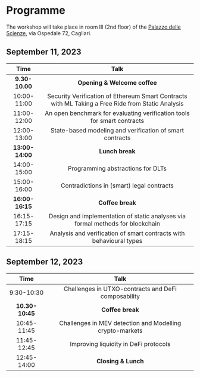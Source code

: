 # Programme

The workshop will take place in room III (2nd floor) of the [Palazzo delle Scienze](https://goo.gl/maps/w5PtoZ6fbqUs6ToS9), via Ospedale 72, Cagliari.

## September 11, 2023

| Time   | Talk |
| :---: | :---: |
| **9.30-10.00** | **Opening & Welcome coffee** | 
| 10:00-11:00 | Security Verification of Ethereum Smart Contracts with ML Taking a Free Ride from Static Analysis | 
| 11:00-12:00 | An open benchmark for evaluating verification tools for smart contracts |
| 12:00-13:00 | State-based modeling and verification of smart contracts |
| **13:00-14:00** | **Lunch break** |
| 14:00-15:00 | Programming abstractions for DLTs |
| 15:00-16:00 | Contradictions in (smart) legal contracts |
| **16:00-16:15** | **Coffee break** | |
| 16:15-17:15 | Design and implementation of static analyses via formal methods for blockchain |
| 17:15-18:15 | Analysis and verification of smart contracts with behavioural types |

## September 12, 2023

| Time   | Talk |
| :---: | :---: |
| 9:30-10:30 | Challenges in UTXO-contracts and DeFi composability | 
| **10.30-10:45** | **Coffee break** | 
| 10:45-11:45 | Challenges in MEV detection and Modelling crypto-markets |
| 11:45-12:45 | Improving liquidity in DeFi protocols |
| 12:45-14:00 | **Closing & Lunch** |
